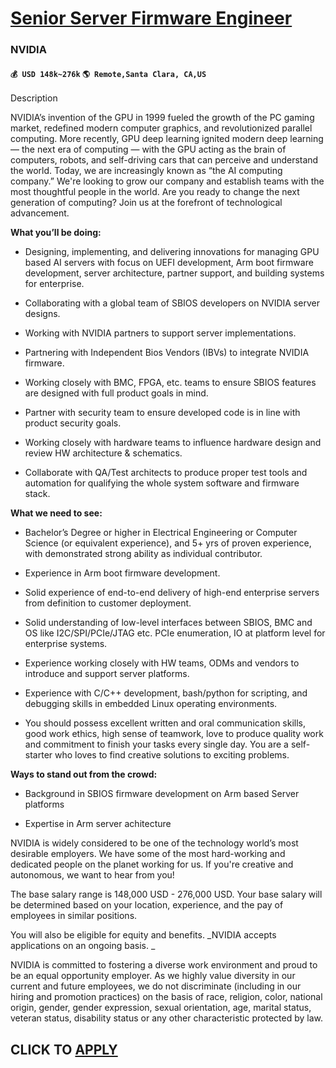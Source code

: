 # [Senior Server Firmware Engineer](https://www.remotewlb.com/apply/senior-server-firmware-engineer)  
### NVIDIA  
#### `💰 USD 148k~276k` `🌎 Remote,Santa Clara, CA,US`  

Description

NVIDIA’s invention of the GPU in 1999 fueled the growth of the PC gaming market, redefined modern computer graphics, and revolutionized parallel computing. More recently, GPU deep learning ignited modern deep learning — the next era of computing — with the GPU acting as the brain of computers, robots, and self-driving cars that can perceive and understand the world. Today, we are increasingly known as “the AI computing company.” We're looking to grow our company and establish teams with the most thoughtful people in the world. Are you ready to change the next generation of computing? Join us at the forefront of technological advancement.

 **What you’ll be doing:**

  * Designing, implementing, and delivering innovations for managing GPU based AI servers with focus on UEFI development, Arm boot firmware development, server architecture, partner support, and building systems for enterprise.

  * Collaborating with a global team of SBIOS developers on NVIDIA server designs.

  * Working with NVIDIA partners to support server implementations.

  * Partnering with Independent Bios Vendors (IBVs) to integrate NVIDIA firmware.

  * Working closely with BMC, FPGA, etc. teams to ensure SBIOS features are designed with full product goals in mind.

  * Partner with security team to ensure developed code is in line with product security goals.

  * Working closely with hardware teams to influence hardware design and review HW architecture & schematics.

  * Collaborate with QA/Test architects to produce proper test tools and automation for qualifying the whole system software and firmware stack.

 **What we need to see:**

  * Bachelor’s Degree or higher in Electrical Engineering or Computer Science (or equivalent experience), and 5+ yrs of proven experience, with demonstrated strong ability as individual contributor.

  * Experience in Arm boot firmware development.

  * Solid experience of end-to-end delivery of high-end enterprise servers from definition to customer deployment.

  * Solid understanding of low-level interfaces between SBIOS, BMC and OS like I2C/SPI/PCIe/JTAG etc. PCIe enumeration, IO at platform level for enterprise systems.

  * Experience working closely with HW teams, ODMs and vendors to introduce and support server platforms.

  * Experience with C/C++ development, bash/python for scripting, and debugging skills in embedded Linux operating environments.

  * You should possess excellent written and oral communication skills, good work ethics, high sense of teamwork, love to produce quality work and commitment to finish your tasks every single day. You are a self-starter who loves to find creative solutions to exciting problems.

 **Ways to stand out from the crowd:**

  * Background in SBIOS firmware development on Arm based Server platforms

  * Expertise in Arm server achitecture

NVIDIA is widely considered to be one of the technology world’s most desirable employers. We have some of the most hard-working and dedicated people on the planet working for us. If you're creative and autonomous, we want to hear from you!

The base salary range is 148,000 USD - 276,000 USD. Your base salary will be determined based on your location, experience, and the pay of employees in similar positions.

You will also be eligible for equity and benefits. _NVIDIA accepts applications on an ongoing basis. _

NVIDIA is committed to fostering a diverse work environment and proud to be an equal opportunity employer. As we highly value diversity in our current and future employees, we do not discriminate (including in our hiring and promotion practices) on the basis of race, religion, color, national origin, gender, gender expression, sexual orientation, age, marital status, veteran status, disability status or any other characteristic protected by law.

  
## CLICK TO [APPLY](https://www.remotewlb.com/apply/senior-server-firmware-engineer)

